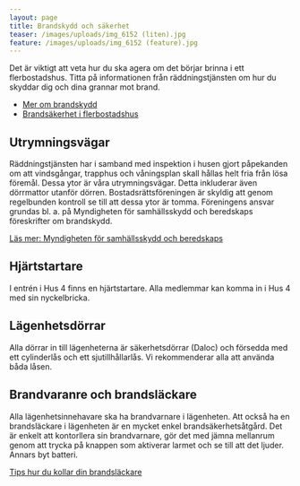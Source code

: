 ```yaml
---
layout: page
title: Brandskydd och säkerhet
teaser: /images/uploads/img_6152 (liten).jpg
feature: /images/uploads/img_6152 (feature).jpg
---
```

Det är viktigt att veta hur du ska agera om det börjar brinna i ett flerbostadshus. Titta på informationen från räddningstjänsten om hur du skyddar dig och dina grannar mot brand.

* [Mer om brandskydd](https://www.msb.se/sv/Forebyggande/Brandskydd/)
* [Brandsäkerhet i flerbostadshus](https://www.msb.se/sv/Forebyggande/Brandskydd/Brandskydd-byggnader-och-anlaggningar/Flerbostadshus/)

## Utrymningsvägar

Räddningstjänsten har i samband med inspektion i husen gjort påpekanden om att vindsgångar, trapphus och våningsplan skall hållas helt fria från lösa föremål. Dessa ytor är våra utrymningsvägar. Detta inkluderar även dörrmattor utanför dörren.
Bostadsrättsföreningen är skyldig att genom regelbunden kontroll se till att dessa ytor är tomma. Föreningens ansvar grundas bl. a. på Myndigheten för samhällsskydd och beredskaps föreskrifter om brandskydd.

[Läs mer: Myndigheten för samhällsskydd och beredskaps](https://www.msb.se/)

## Hjärtstartare

I entrén i Hus 4 finns en hjärtstartare. Alla medlemmar kan komma in i Hus 4 med sin nyckelbricka.

## Lägenhetsdörrar

Alla dörrar in till lägenheterna är säkerhetsdörrar (Daloc) och försedda med ett cylinderlås och ett sjutillhållarlås. Vi rekommenderar alla att använda båda låsen.

## Brandvaranre och brandsläckare

Alla lägenhetsinnehavare ska ha brandvarnare i lägenheten. Att också ha en brandsläckare i lägenheten är en mycket enkel brandsäkerhetsåtgård. Det är enkelt att kontorllera sin brandvarnare, gör det med jämna mellanrum genom att trycka på knappen som aktiverar larmet och se till att det ljuder. Annars byt batteri.

[Tips hur du kollar din brandsläckare](/images/uploads/Hur_kontrollerar_man_sin_brandstackare.pdf)
